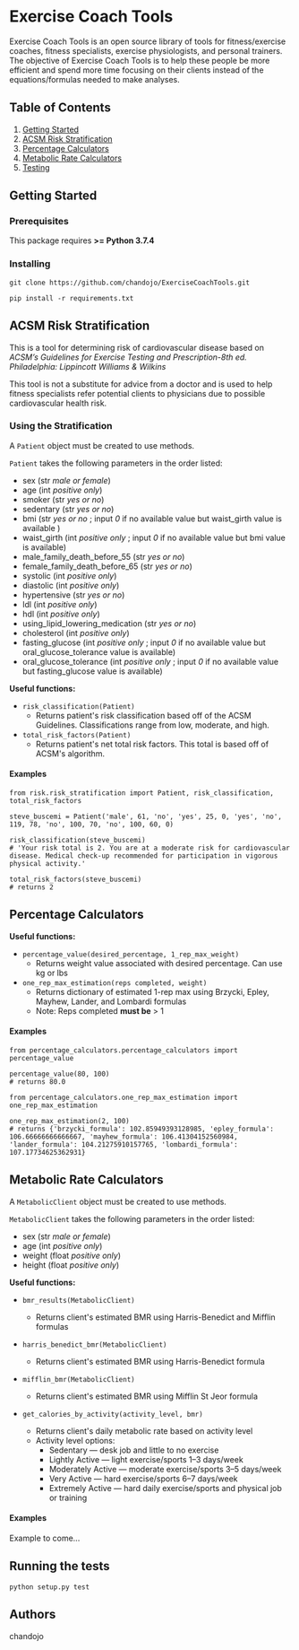 # Exercise Coach Tools

Exercise Coach Tools is an open source library of tools for fitness/exercise coaches, fitness specialists, exercise physiologists, and personal trainers.  The objective of Exercise Coach Tools is to help these people be more efficient and spend more time focusing on their clients instead of the equations/formulas needed to make analyses.

## Table of Contents
1. [Getting Started](#gettingstarted)
2. [ACSM Risk Stratification](#acsmriskstratification)
3. [Percentage Calculators](#percentagecalculators)
4. [Metabolic Rate Calculators](#metabolicratecalculators)
5. [Testing](#testing)

## Getting Started <a name="gettingstarted"></a>
### Prerequisites

This package requires **>= Python 3.7.4**

### Installing

`git clone https://github.com/chandojo/ExerciseCoachTools.git`

`pip install -r requirements.txt`

## ACSM Risk Stratification <a name="acsmriskstratification"></a>
This is a tool for determining risk of cardiovascular disease based on *ACSM’s Guidelines for Exercise Testing and Prescription-8th ed. Philadelphia: Lippincott Williams & Wilkins*

This tool is not a substitute for advice from a doctor and is used to help fitness specialists refer potential clients to physicians due to possible cardiovascular health risk.

### Using the Stratification
A `Patient` object must be created to use methods.

`Patient` takes the following parameters in the order listed:
- sex (str *male or female*)
- age (int *positive only*)
- smoker (str *yes or no*)
- sedentary (str *yes or no*)
- bmi (str *yes or no* ; input *0* if no available value but waist_girth value is available )
- waist_girth (int *positive only* ; input *0* if no available value but bmi value is available)
- male_family_death_before_55 (str *yes or no*)
- female_family_death_before_65 (str *yes or no*)
- systolic (int *positive only*)
- diastolic (int *positive only*)
- hypertensive (str *yes or no*)
- ldl (int *positive only*)
- hdl (int *positive only*)
- using_lipid_lowering_medication (str *yes or no*)
- cholesterol (int *positive only*)
- fasting_glucose (int *positive only* ; input *0* if no available value but oral_glucose_tolerance value is available)
- oral_glucose_tolerance (int *positive only* ; input *0* if no available value but fasting_glucose value is available)

**Useful functions:**
- `risk_classification(Patient)`
  - Returns patient's risk classification based off of the ACSM Guidelines. Classifications range from low, moderate, and high.
- `total_risk_factors(Patient)`
  - Returns patient's net total risk factors. This total is based off of ACSM's algorithm.


#### Examples
```
from risk.risk_stratification import Patient, risk_classification, total_risk_factors

steve_buscemi = Patient('male', 61, 'no', 'yes', 25, 0, 'yes', 'no', 119, 78, 'no', 100, 70, 'no', 100, 60, 0)

risk_classification(steve_buscemi)
# 'Your risk total is 2. You are at a moderate risk for cardiovascular disease. Medical check-up recommended for participation in vigorous physical activity.'

total_risk_factors(steve_buscemi)
# returns 2

```

## Percentage Calculators <a name="percentagecalculators"></a>

**Useful functions:**
- `percentage_value(desired_percentage, 1_rep_max_weight)`
  - Returns weight value associated with desired percentage. Can use kg or lbs
- `one_rep_max_estimation(reps completed, weight)`
  - Returns dictionary of estimated 1-rep max using Brzycki, Epley, Mayhew, Lander, and Lombardi formulas
  - Note: Reps completed **must be** > 1

#### Examples

```
from percentage_calculators.percentage_calculators import percentage_value

percentage_value(80, 100)
# returns 80.0
```

```
from percentage_calculators.one_rep_max_estimation import one_rep_max_estimation

one_rep_max_estimation(2, 100)
# returns {'brzycki_formula': 102.85949393128985, 'epley_formula': 106.66666666666667, 'mayhew_formula': 106.41304152560984, 'lander_formula': 104.21275910157765, 'lombardi_formula': 107.17734625362931}
```

## Metabolic Rate Calculators <a name="metabolicratecalculators"></a>

A `MetabolicClient` object must be created to use methods.

`MetabolicClient` takes the following parameters in the order listed:
- sex (str *male or female*)
- age (int *positive only*)
- weight (float *positive only*)
- height (float *positive only*)

**Useful functions:**
- `bmr_results(MetabolicClient)`
  - Returns client's estimated BMR using Harris-Benedict and Mifflin formulas
- `harris_benedict_bmr(MetabolicClient)`
  - Returns client's estimated BMR using Harris-Benedict formula
- `mifflin_bmr(MetabolicClient)`
  - Returns client's estimated BMR using Mifflin St Jeor formula

- `get_calories_by_activity(activity_level, bmr)`
  - Returns client's daily metabolic rate based on activity level
  - Activity level options:
      - Sedentary — desk job and little to no exercise
      - Lightly Active — light exercise/sports 1–3 days/week
      - Moderately Active — moderate exercise/sports 3–5 days/week
      - Very Active — hard exercise/sports 6–7 days/week
      - Extremely Active — hard daily exercise/sports and physical job or training


#### Examples
Example to come...

## Running the tests <a name="testing"></a>
`python setup.py test`

## Authors
chandojo

